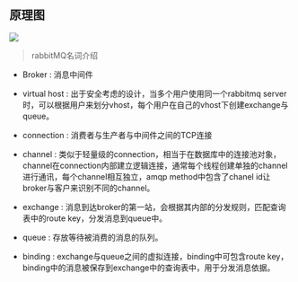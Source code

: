 ## 原理图

![](https://note.youdao.com/yws/api/personal/file/C90D3AFB0A174D11B72D271AEB35FFED?method=download&shareKey=fe93ad8754526f72ea8a2827d7b3cdcf)

> rabbitMQ名词介绍

* Broker : 消息中间件

* virtual host : 出于安全考虑的设计，当多个用户使用同一个rabbitmq server时，可以根据用户来划分vhost，每个用户在自己的vhost下创建exchange与queue。

* connection : 消费者与生产者与中间件之间的TCP连接

* channel : 类似于轻量级的connection，相当于在数据库中的连接池对象，channel在connection内部建立逻辑连接，通常每个线程创建单独的channel进行通讯，每个channel相互独立，amqp method中包含了chanel id让broker与客户来识别不同的channel。

* exchange : 消息到达broker的第一站，会根据其内部的分发规则，匹配查询表中的route key，分发消息到queue中。

* queue : 存放等待被消费的消息的队列。

* binding : exchange与queue之间的虚拟连接，binding中可包含route key，binding中的消息被保存到exchange中的查询表中，用于分发消息依据。